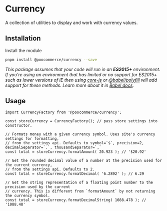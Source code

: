 # Currency

A collection of utilities to display and work with currency values.

## Installation

Install the module

```bash
pnpm install @poocommerce/currency --save
```

_This package assumes that your code will run in an **ES2015+** environment. If you're using an environment that has limited or no support for ES2015+ such as lower versions of IE then using [core-js](https://github.com/zloirock/core-js) or [@babel/polyfill](https://babeljs.io/docs/en/next/babel-polyfill) will add support for these methods. Learn more about it in [Babel docs](https://babeljs.io/docs/en/next/caveats)._

## Usage

```JS
import CurrencyFactory from '@poocommerce/currency';

const storeCurrency = CurrencyFactory(); // pass store settings into constructor.

// Formats money with a given currency symbol. Uses site's currency settings for formatting,
// from the settings api. Defaults to symbol=`$`, precision=2, decimalSeparator=`.`, thousandSeparator=`,`
const total = storeCurrency.formatAmount( 20.923 ); // '$20.92'

// Get the rounded decimal value of a number at the precision used for the current currency,
// from the settings api. Defaults to 2.
const total = storeCurrency.formatDecimal( '6.2892' ); // 6.29

// Get the string representation of a floating point number to the precision used by the current
// currency. This is different from `formatAmount` by not returning the currency symbol.
const total = storeCurrency.formatDecimalString( 1088.478 ); // '1088.48'
```
